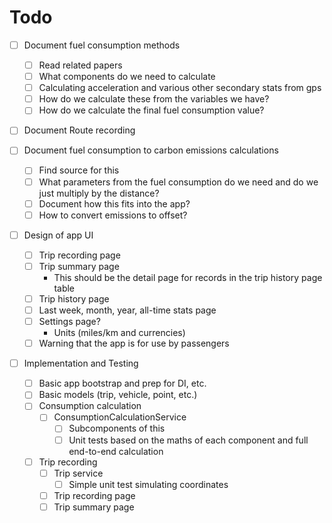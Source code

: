 # Todo
- [ ] Document fuel consumption methods
    - [ ] Read related papers
    - [ ] What components do we need to calculate
    - [ ] Calculating acceleration and various other secondary stats from gps
    - [ ] How do we calculate these from the variables we have?
    - [ ] How do we calculate the final fuel consumption value?

- [ ] Document Route recording 

- [ ] Document fuel consumption to carbon emissions calculations
    - [ ] Find source for this
    - [ ] What parameters from the fuel consumption do we need and do we just multiply by the distance?
    - [ ] Document how this fits into the app?
    - [ ] How to convert emissions to offset?

- [ ] Design of app UI
    - [ ] Trip recording page
    - [ ] Trip summary page
        - This should be the detail page for records in the trip history page table
    - [ ] Trip history page
    - [ ] Last week, month, year, all-time stats page
    - [ ] Settings page?
        - Units (miles/km and currencies)
    - [ ] Warning that the app is for use by passengers

- [ ] Implementation and Testing
    - [ ] Basic app bootstrap and prep for DI, etc.
    - [ ] Basic models (trip, vehicle, point, etc.)
    - [ ] Consumption calculation
        - [ ] ConsumptionCalculationService
            - [ ] Subcomponents of this
            - [ ] Unit tests based on the maths of each component and full end-to-end calculation
    - [ ] Trip recording
        - [ ] Trip service
            - [ ] Simple unit test simulating coordinates
        - [ ] Trip recording page
        - [ ] Trip summary page
